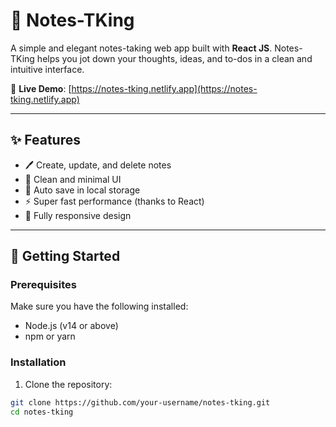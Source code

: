 # 📝 Notes-TKing

A simple and elegant notes-taking web app built with **React JS**. Notes-TKing helps you jot down your thoughts, ideas, and to-dos in a clean and intuitive interface.

🔗 **Live Demo**: [https://notes-tking.netlify.app](https://notes-tking.netlify.app)

---

## ✨ Features

- 🖊️ Create, update, and delete notes
- 🎨 Clean and minimal UI
- 💾 Auto save in local storage
- ⚡ Super fast performance (thanks to React)
- 📱 Fully responsive design

---

## 🚀 Getting Started

### Prerequisites

Make sure you have the following installed:

- Node.js (v14 or above)
- npm or yarn

### Installation

1. Clone the repository:

```bash
git clone https://github.com/your-username/notes-tking.git
cd notes-tking
```

